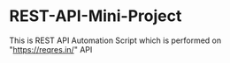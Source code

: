 # REST-API-Mini-Project
This is REST API Automation Script which is performed on "https://reqres.in/" API 
